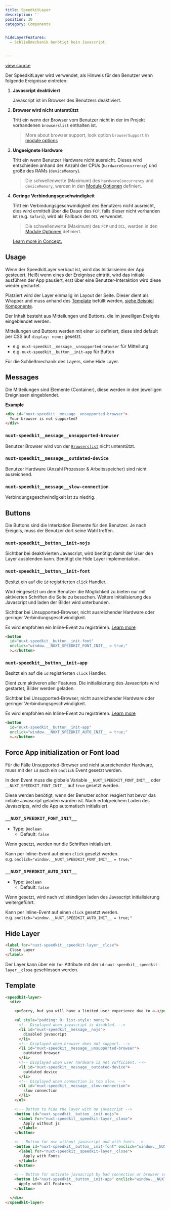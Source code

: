 ```yaml
---
title: SpeedkitLayer
description: ''
position: 30
category: Components


hideLayerFeatures:
  - Schließmechanik benötigt kein Javascript.


---
```


[view source](https://github.com/GrabarzUndPartner/nuxt-speedkit/blob/main/lib/components/SpeedkitLayer.vue)

Der SpeedkitLayer wird verwendet, als Hinweis für den Benutzer wenn folgende Ereignisse eintreten:


1. **Javascript deaktiviert**

    Javascript ist im Browser des Benutzers deaktiviert.

2. **Browser wird nicht unterstützt**

    Tritt ein wenn der Browser vom Benutzer nicht in der im Projekt vorhandenen `browserslist` enthalten ist.

    > More about browser support, look option `browserSupport` in [module options](/options#browsersupport)

3. **Ungeeignete Hardware**

    Tritt ein wenn Benutzer Hardware nicht ausreicht. Dieses wird entschieden anhand der Anzahl der CPUs (`hardwareConcurrency`) und größe des RAMs (`deviceMemory`).

    > Die schwellenwerte (Maximum) des `hardwareConcurrency` und `deviceMemory`, werden in den [Module Optionen](/options#performance) definiert. 

4. **Geringe Verbindungsgeschwindigkeit**

    Tritt ein Verbindungsgeschwindigkeit des Benutzers nicht ausreicht, dies wird ermittelt über die Dauer des `FCP`, falls dieser nicht vorhanden ist (e.g. `Safari`), wird als Fallback der `DCL` verwendet. 

    > Die schwellenwerte (Maximum) des `FCP` und `DCL`, werden in den [Module Optionen](/options#performance) definiert. 

    [Learn more in Concept.](/concept)
## Usage

Wenn der SpeedkitLayer verbaut ist, wird das Initialisieren der App gesteuert. Heißt wenn eines der Ereignisse eintritt, wird das initiale ausführen der App pausiert, erst über eine Benutzer-Interaktion wird diese wieder gestartet.

Platziert wird der Layer einmalig im Layout der Seite.
Dieser dient als Wrapper und muss anhand des [Template](/components/speedkit-layer#template) befüllt werden, [siehe Beispiel Komponente](https://github.com/GrabarzUndPartner/nuxt-speedkit/blob/main/example/components/InfoLayer.vue).

Der Inhalt besteht aus Mitteilungen und Buttons, die im jeweiligen Ereignis eingeblendet werden.

Mitteilungen und Buttons werden mit einer `id` definiert, diese sind default per CSS auf `display: none;` gesetzt.

- e.g. `nuxt-speedkit__message__unsupported-browser` für Mitteilung
- e.g. `nuxt-speedkit__button__init-app` für Button

<alert>Für die Schließmechanik des Layers, siehe <nuxt-link to="/components/speedkit-layer#hide-layer">Hide Layer</nuxt-link>.</alert>


## Messages

Die Mitteilungen sind Elemente (Container), diese werden in den jeweiligen Ereignissen eingeblendet.

**Example**
```html
<div id="nuxt-speedkit__message__unsupported-browser">
  Your browser is not supported!
</div>
```
### `nuxt-speedkit__message__unsupported-browser`

Benutzer Browser wird von der [`Browserslist`](/options#browsersupport) nicht unterstützt.
### `nuxt-speedkit__message__outdated-device`

Benutzer Hardware (Anzahl Prozessor & Arbeitsspeicher) sind nicht ausreichend.
### `nuxt-speedkit__message__slow-connection`

Verbindungsgeschwindigkeit ist zu niedrig.

## Buttons

Die Buttons sind die Interkation Elemente für den Benutzer.
Je nach Ereignis, muss der Benutzer dort seine Wahl treffen.
### `nuxt-speedkit__button__init-nojs`

Sichtbar bei deaktivierten Javascript, wird benötigt damit der User den Layer ausblenden kann.
Benötigt die <nuxt-link to="/components/speedkit-layer#hide-layer">Hide Layer</nuxt-link> implementation.

### `nuxt-speedkit__button__init-font`

Besitzt ein auf die `id` registrierten `click` Handler.

Wird eingesetzt um dem Benutzer die Möglichkeit zu bieten nur mit aktivierten Schriften die Seite zu besuchen. Weitere initialisierung des Javascript und laden der Bilder wird unterbunden.

Sichtbar bei Unsupported-Browser, nicht ausreichender Hardware oder geringer Verbindungsgeschwindigkeit.

Es wird empfohlen ein Inline-Event zu registrieren. [Learn more](/components/speedkit-layer#force-app-initialization-or-font-load)

```html
<button
  id="nuxt-speedkit__button__init-font"
  onclick="window.__NUXT_SPEEDKIT_FONT_INIT__ = true;"
  >…</button>
```

### `nuxt-speedkit__button__init-app`

Besitzt ein auf die `id` registrierten `click` Handler.

Dient zum aktiveren aller Features. Die initialisierung des Javascripts wird gestartet, Bilder werden geladen.

Sichtbar bei Unsupported-Browser, nicht ausreichender Hardware oder geringer Verbindungsgeschwindigkeit.

Es wird empfohlen ein Inline-Event zu registrieren. [Learn more](/components/speedkit-layer#force-app-initialization-or-font-load)

```html
<button
  id="nuxt-speedkit__button__init-app"
  onclick="window.__NUXT_SPEEDKIT_AUTO_INIT__ = true;"
  >…</button>
```
## Force App initialization or Font load

Für die Fälle Unsupported-Browser und nicht ausreichender Hardware, muss mit der `id` auch ein `onclick` Event gesetzt werden.

In dem Event muss die globale Variable `__NUXT_SPEEDKIT_FONT_INIT__` oder `__NUXT_SPEEDKIT_FONT_INIT__` auf `true` gesetzt werden.

Diese werden benötigt, wenn der Benutzer schon reagiert hat bevor das initiale Javascript geladen wurden ist. Nach erfolgreichem Laden des Javascripts, wird die App automatisch initialisiert.


### `__NUXT_SPEEDKIT_FONT_INIT__`
- Type: `Boolean`
  - Default: `false`

Wenn gesetzt, werden nur die Schriften initialisiert.

Kann per Inline-Event auf einen `click` gesetzt werden.  
e.g. `onclick="window.__NUXT_SPEEDKIT_FONT_INIT__ = true;"`

### `__NUXT_SPEEDKIT_AUTO_INIT__`
- Type: `Boolean`
  - Default: `false`

Wenn gesetzt, wird nach vollständigen laden des Javascript initialisierung weitergeführt.

Kann per Inline-Event auf einen `click` gesetzt werden.  
e.g. `onclick="window.__NUXT_SPEEDKIT_AUTO_INIT__ = true;"`

## Hide Layer

```html
<label for="nuxt-speedkit__speedkit-layer__close">
  Close Layer
</label>
```

Der Layer kann über ein `for` Attribute mit der `id` `nuxt-speedkit__speedkit-layer__close` geschlossen werden.

<list :items="hideLayerFeatures"></list>

## Template

```html
<speedkit-layer>
  <div>

    <p>Sorry, but you will have a limited user experience due to a…</p>

    <ul style="padding: 0; list-style: none;">
      <!-- Displayed when javascript is disabled. -->
      <li id="nuxt-speedkit__message__nojs">
        disabled javascript
      </li>
      <!-- Displayed when browser does not support. -->
      <li id="nuxt-speedkit__message__unsupported-browser">
        outdated browser
      </li>
      <!-- Displayed when user hardware is not sufficient. -->
      <li id="nuxt-speedkit__message__outdated-device">
        outdated device
      </li>
      <!-- Displayed when connection is too slow. -->
      <li id="nuxt-speedkit__message__slow-connection">
        slow connection
      </li>
    </ul>

    <!-- Button to hide the layer with no javascript -->
    <button id="nuxt-speedkit__button__init-nojs">
      <label for="nuxt-speedkit__speedkit-layer__close">
        Apply without js
      </label>
    </button>

    <!-- Button for use without javascript and with fonts -->
    <button id="nuxt-speedkit__button__init-font" onclick="window.__NUXT_SPEEDKIT_FONT_INIT__ = true;">
      <label for="nuxt-speedkit__speedkit-layer__close">
        Apply with Fonts
      </label>
    </button>

    <!-- Button for activate javascript by bad connection or browser support -->
    <button id="nuxt-speedkit__button__init-app" onclick="window.__NUXT_SPEEDKIT_AUTO_INIT__ = true;">
      Apply with all Features
    </button>

  </div>
</speedkit-layer>
```
